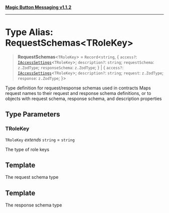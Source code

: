 [**Magic Button Messaging v1.1.2**](../README.md)

***

# Type Alias: RequestSchemas\<TRoleKey\>

> **RequestSchemas**\<`TRoleKey`\> = `Record`\<`string`, \{ `access?`: [`IAccessSettings`](../interfaces/IAccessSettings.md)\<`TRoleKey`\>; `description?`: `string`; `requestSchema`: `z.ZodType`; `responseSchema`: `z.ZodType`; \} \| \{ `access?`: [`IAccessSettings`](../interfaces/IAccessSettings.md)\<`TRoleKey`\>; `description?`: `string`; `request`: `z.ZodType`; `response`: `z.ZodType`; \}\>

Type definition for request/response schemas used in contracts
Maps request names to their request and response schema definitions,
or to objects with request schema, response schema, and description properties

## Type Parameters

### TRoleKey

`TRoleKey` *extends* `string` = `string`

The type of role keys

## Template

The request schema type

## Template

The response schema type
